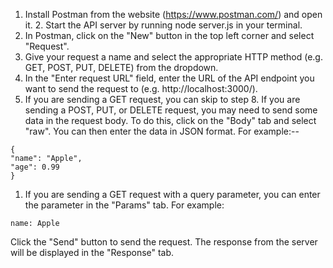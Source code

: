 1.  Install Postman from the website (https://www.postman.com/) and open it. 2. Start the API server by running node server.js in your terminal.
2.  In Postman, click on the "New" button in the top left corner and select "Request".
3.  Give your request a name and select the appropriate HTTP method (e.g. GET, POST, PUT, DELETE) from the dropdown.
4.  In the "Enter request URL" field, enter the URL of the API endpoint you want to send the request to (e.g. http://localhost:3000/).
5.  If you are sending a GET request, you can skip to step 8. If you are sending a POST, PUT, or DELETE request, you may need to send some data in the request body. To do this, click on the "Body" tab and select "raw". You can then enter the data in JSON format. For example:--

```plaintext
{
"name": "Apple",
"age": 0.99
}
```

1.  If you are sending a GET request with a query parameter, you can enter the parameter in the "Params" tab. For example:

```plaintext
name: Apple
```

Click the "Send" button to send the request. The response from the server will be displayed in the "Response" tab.
